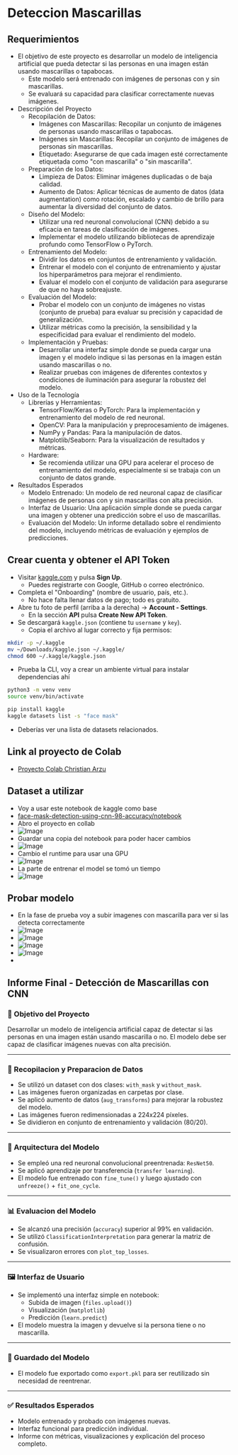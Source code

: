 # Deteccion Mascarillas

## Requerimientos

- El objetivo de este proyecto es desarrollar un modelo de inteligencia
  artificial que pueda detectar si las personas en una imagen están usando
  mascarillas o tapabocas.
  - Este modelo será entrenado con imágenes de personas con y sin mascarillas.
  - Se evaluará su capacidad para clasificar correctamente nuevas imágenes.
- Descripción del Proyecto
  - Recopilación de Datos:
    - Imágenes con Mascarillas: Recopilar un conjunto de imágenes de personas
      usando mascarillas o tapabocas.
    - Imágenes sin Mascarillas: Recopilar un conjunto de imágenes de personas
      sin mascarillas.
    - Etiquetado: Asegurarse de que cada imagen esté correctamente etiquetada
      como "con mascarilla" o "sin mascarilla".
  - Preparación de los Datos:
    - Limpieza de Datos: Eliminar imágenes duplicadas o de baja calidad.
    - Aumento de Datos: Aplicar técnicas de aumento de datos (data augmentation)
      como rotación, escalado y cambio de brillo para aumentar la diversidad del
      conjunto de datos.
  - Diseño del Modelo:
    - Utilizar una red neuronal convolucional (CNN) debido a su eficacia en
      tareas de clasificación de imágenes.
    - Implementar el modelo utilizando bibliotecas de aprendizaje profundo como
      TensorFlow o PyTorch.
  - Entrenamiento del Modelo:
    - Dividir los datos en conjuntos de entrenamiento y validación.
    - Entrenar el modelo con el conjunto de entrenamiento y ajustar los
      hiperparámetros para mejorar el rendimiento.
    - Evaluar el modelo con el conjunto de validación para asegurarse de que no
      haya sobreajuste.
  - Evaluación del Modelo:
    - Probar el modelo con un conjunto de imágenes no vistas (conjunto de
      prueba) para evaluar su precisión y capacidad de generalización.
    - Utilizar métricas como la precisión, la sensibilidad y la especificidad
      para evaluar el rendimiento del modelo.
  - Implementación y Pruebas:
    - Desarrollar una interfaz simple donde se pueda cargar una imagen y el
      modelo indique si las personas en la imagen están usando mascarillas o no.
    - Realizar pruebas con imágenes de diferentes contextos y condiciones de
      iluminación para asegurar la robustez del modelo.
- Uso de la Tecnología
  - Librerías y Herramientas:
    - TensorFlow/Keras o PyTorch: Para la implementación y entrenamiento del
      modelo de red neuronal.
    - OpenCV: Para la manipulación y preprocesamiento de imágenes.
    - NumPy y Pandas: Para la manipulación de datos.
    - Matplotlib/Seaborn: Para la visualización de resultados y métricas.
  - Hardware:
    - Se recomienda utilizar una GPU para acelerar el proceso de entrenamiento
      del modelo, especialmente si se trabaja con un conjunto de datos grande.
- Resultados Esperados
  - Modelo Entrenado: Un modelo de red neuronal capaz de clasificar imágenes de
    personas con y sin mascarillas con alta precisión.
  - Interfaz de Usuario: Una aplicación simple donde se pueda cargar una imagen
    y obtener una predicción sobre el uso de mascarillas.
  - Evaluación del Modelo: Un informe detallado sobre el rendimiento del modelo,
    incluyendo métricas de evaluación y ejemplos de predicciones.

## Crear cuenta y obtener el API Token

- Visitar [kaggle.com](https://www.kaggle.com) y pulsa **Sign Up**.
  - Puedes registrarte con Google, GitHub o correo electrónico.
- Completa el "Onboarding" (nombre de usuario, país, etc.).
  - No hace falta llenar datos de pago; todo es gratuito.
- Abre tu foto de perfil (arriba a la derecha) → **Account - Settings**.
  - En la sección **API** pulsa **Create New API Token**.
- Se descargará `kaggle.json` (contiene tu `username` y `key`).
  - Copia el archivo al lugar correcto y fija permisos:

```bash
mkdir -p ~/.kaggle
mv ~/Downloads/kaggle.json ~/.kaggle/
chmod 600 ~/.kaggle/kaggle.json
```

- Prueba la CLI, voy a crear un ambiente virtual para instalar dependencias ahí

```bash
python3 -m venv venv
source venv/bin/activate

pip install kaggle
kaggle datasets list -s "face mask"
```

- Deberías ver una lista de datasets relacionados.

## Link al proyecto de Colab

- [Proyecto Colab Christian Arzu](https://colab.research.google.com/drive/1zgkUG3s1wVcDQVA_4vDefte-FtQe1vl0?usp=sharing)

## Dataset a utilizar

- Voy a usar este notebook de kaggle como base
- [face-mask-detection-using-cnn-98-accuracy/notebook](https://www.kaggle.com/code/arbazkhan971/face-mask-detection-using-cnn-98-accuracy/notebook)
- Abro el proyecto en collab
- ![Image](./readme-img/250528-195919.avif)
- Guardar una copia del notebook para poder hacer cambios
- ![Image](./readme-img/250528-200024.avif)
- Cambio el runtime para usar una GPU
- ![Image](./readme-img/250528-195933.avif)
- La parte de entrenar el model se tomó un tiempo
- ![Image](./readme-img/250529-055346.avif)

## Probar modelo

- En la fase de prueba voy a subir imagenes con mascarilla para ver si las
  detecta correctamente
- ![Image](./readme-img/250529-071213.avif)
- ![Image](./readme-img/250529-071436.avif)
- ![Image](./readme-img/250529-071518.avif)
- ![Image](./readme-img/250529-071607.avif)
-

## Informe Final - Detección de Mascarillas con CNN

### 📌 Objetivo del Proyecto

Desarrollar un modelo de inteligencia artificial capaz de detectar si las
personas en una imagen están usando mascarilla o no. El modelo debe ser capaz de
clasificar imágenes nuevas con alta precisión.

---

### 📁 Recopilacion y Preparacion de Datos

- Se utilizó un dataset con dos clases: `with_mask` y `without_mask`.
- Las imágenes fueron organizadas en carpetas por clase.
- Se aplicó aumento de datos (`aug_transforms`) para mejorar la robustez del
  modelo.
- Las imágenes fueron redimensionadas a 224x224 píxeles.
- Se dividieron en conjunto de entrenamiento y validación (80/20).

---

### 🧠 Arquitectura del Modelo

- Se empleó una red neuronal convolucional preentrenada: `ResNet50`.
- Se aplicó aprendizaje por transferencia (`transfer learning`).
- El modelo fue entrenado con `fine_tune()` y luego ajustado con `unfreeze()` +
  `fit_one_cycle`.

---

### 📊 Evaluacion del Modelo

- Se alcanzó una precisión (`accuracy`) superior al 99% en validación.
- Se utilizó `ClassificationInterpretation` para generar la matriz de confusión.
- Se visualizaron errores con `plot_top_losses`.

---

### 🖼️ Interfaz de Usuario

- Se implementó una interfaz simple en notebook:
  - Subida de imagen (`files.upload()`)
  - Visualización (`matplotlib`)
  - Predicción (`learn.predict`)
- El modelo muestra la imagen y devuelve si la persona tiene o no mascarilla.

---

### 💾 Guardado del Modelo

- El modelo fue exportado como `export.pkl` para ser reutilizado sin necesidad
  de reentrenar.

---

### ✅ Resultados Esperados

- Modelo entrenado y probado con imágenes nuevas.
- Interfaz funcional para predicción individual.
- Informe con métricas, visualizaciones y explicación del proceso completo.
